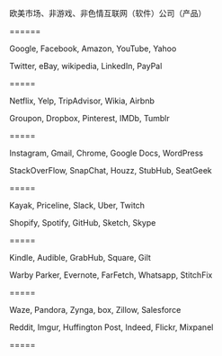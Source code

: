 欧美市场、非游戏、非色情互联网（软件）公司（产品）

======

Google, Facebook, Amazon, YouTube, Yahoo

Twitter, eBay, wikipedia, LinkedIn, PayPal

=====

Netflix, Yelp, TripAdvisor, Wikia, Airbnb

Groupon, Dropbox, Pinterest, IMDb, Tumblr

=====

Instagram, Gmail, Chrome, Google Docs, WordPress

StackOverFlow, SnapChat, Houzz, StubHub, SeatGeek

=====

Kayak, Priceline, Slack, Uber, Twitch

Shopify, Spotify, GitHub, Sketch, Skype

=====

Kindle, Audible, GrabHub, Square, Gilt

Warby Parker, Evernote, FarFetch, Whatsapp, StitchFix

=====

Waze, Pandora, Zynga, box, Zillow, Salesforce

Reddit, Imgur, Huffington Post, Indeed, Flickr, Mixpanel

=====
